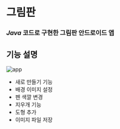 # 그림판
### *Java* 코드로 구현한 그림판 안드로이드 앱

## 기능 설명
![app](https://user-images.githubusercontent.com/87348583/131660382-31bd7bec-d3bf-4906-9716-c30dd5f1e53e.png)

- 새로 만들기 기능
- 배경 이미지 설정
- 펜 색깔 변경
- 지우개 기능
- 도형 추가
- 이미지 파일 저장
